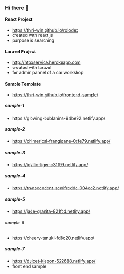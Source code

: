 ### Hi there 👋

#### React Project

- https://thiri-win.github.io/rolodex
- created with react js
- purpose is searching

#### Laravel Project
* http://htooservice.herokuapp.com
* created with laravel
* for admin pannel of a car workshop

#### Sample Template
* https://thiri-win.github.io/frontend-sample/
##### sample-1
* https://glowing-bublanina-94be92.netlify.app/
##### sample-2
* https://chimerical-frangipane-0cfe79.netlify.app/
##### sample-3
* https://idyllic-liger-c31f99.netlify.app/
##### sample-4
* https://transcendent-semifreddo-904ce2.netlify.app/
##### sample-5
* https://jade-granita-821fcd.netlify.app/
###### sample-6
* https://cheery-tanuki-fd8c20.netlify.app/
##### sample-7
* https://dulcet-klepon-522688.netlify.app/
* front end sample

<!--
**thiri-win/thiri-win** is a ✨ _special_ ✨ repository because its `README.md` (this file) appears on your GitHub profile.

Here are some ideas to get you started:

- 🔭 I’m currently working on ...
- 🌱 I’m currently learning ...
- 👯 I’m looking to collaborate on ...
- 🤔 I’m looking for help with ...
- 💬 Ask me about ...
- 📫 How to reach me: ...
- 😄 Pronouns: ...
- ⚡ Fun fact: ...
-->

